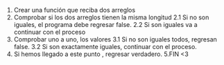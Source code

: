 1. Crear una función que reciba dos arreglos
2. Comprobar si los dos arreglos tienen la misma longitud
   2.1 Si no son iguales, el programa debe regresar false.
   2.2 Si son iguales va a continuar con el proceso
3. Comprobar uno a uno, los valores
   3.1 Si no son iguales todos, regresan false.
   3.2 Si son exactamente iguales, continuar con el proceso.
4. Si hemos llegado a este punto , regresar verdadero.
5.FIN <3
  
